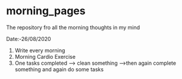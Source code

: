 # morning_pages
The repository fro all the morning thoughts in my mind

Date:-26/08/2020
1. Write every morning 
2. Morning Cardio Exercise
3. One tasks completed --> clean something -->then again complete something and again do some tasks
